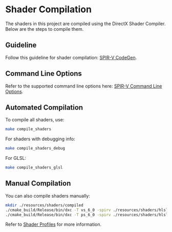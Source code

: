 # Shader Compilation

The shaders in this project are compiled using the DirectX Shader Compiler. Below are the steps to compile them.

## Guideline

Follow this guideline for shader compilation: [SPIR-V CodeGen](https://github.com/microsoft/DirectXShaderCompiler/wiki/SPIR‐V-CodeGen).

## Command Line Options

Refer to the supported command line options here: [SPIR-V Command Line Options](https://github.com/Microsoft/DirectXShaderCompiler/blob/main/docs/SPIR-V.rst#supported-command-line-options).

## Automated Compilation

To compile all shaders, use:

   ```bash
   make compile_shaders
   ```

For shaders with debugging info:

   ```bash
   make compile_shaders_debug
   ```

For GLSL:

   ```bash
   make compile_shaders_glsl
   ```

## Manual Compilation

You can also compile shaders manually:

   ```bash
   mkdir ./resources/shaders/compiled
   ./cmake_build/Release/bin/dxc -T vs_6_0 -spirv ./resources/shaders/hlsl/vertex_shader.hlsl -Fo ./resources/shaders/compiled/vertex_shader.spv
   ./cmake_build/Release/bin/dxc -T ps_6_0 -spirv ./resources/shaders/hlsl/pixel_shader.hlsl -Fo ./resources/shaders/compiled/fragment_shader.spv
   ```

Refer to [Shader Profiles](https://learn.microsoft.com/en-us/windows/win32/direct3dhlsl/dx-graphics-hlsl-models) for more information.
